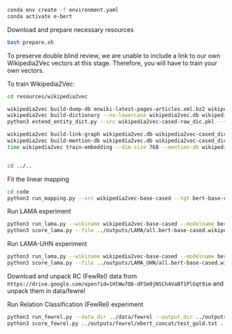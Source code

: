 ```bash
conda env create -f environment.yaml
conda activate e-bert
```

Download and prepare necessary resources
```bash
bash prepare.sh
```

To preserve double blind review, we are unable to include a link to our own Wikipedia2Vec vectors at this stage.
Therefore, you will have to train your own vectors.

To train Wikipedia2Vec:
```bash
cd resources/wikipedia2vec

wikipedia2vec build-dump-db enwiki-latest-pages-articles.xml.bz2 wikipedia2vec.db
wikipedia2vec build-dictionary --no-lowercase wikipedia2vec.db wikipedia2vec-cased-raw_dic.pkl
python3 extend_entity_dict.py --src wikipedia2vec-cased-raw_dic.pkl --tgt wikipedia2vec-cased_dic.pkl --dumpdb wikipedia2vec.db --entity_file ../../data/AIDA/aida_entities_and_candidates.txt

wikipedia2vec build-link-graph wikipedia2vec.db wikipedia2vec-cased_dic.pkl wikipedia2vec-cased_lg.pkl
wikipedia2vec build-mention-db wikipedia2vec.db wikipedia2vec-cased_dic.pkl wikipedia2vec-cased_mention.pkl
time wikipedia2vec train-embedding --dim-size 768 --mention-db wikipedia2vec-cased_mention.pkl --link-graph wikipedia2vec-cased_lg.pkl wikipedia2vec.db wikipedia2vec-cased_dic.pkl wikipedia2vec-base-cased


cd ../..
```

Fit the linear mapping
```bash
cd code
python3 run_mapping.py --src wikipedia2vec-base-cased --tgt bert-base-cased --save_out ../mappers/wikipedia2vec-base-cased.bert-base-cased.linear
```

Run LAMA experiment
```bash
python3 run_lama.py --wikiname wikipedia2vec-base-cased --modelname bert-base-cased --data_dir ../data/LAMA/data --output_dir ../outputs/LAMA --infer_entity
python3 score_lama.py --file ../outputs/LAMA/all.bert-base-cased.wikipedia2vec-base-cased_infer.jsonl
```

Run LAMA-UHN experiment
```bash
python3 run_lama.py --wikiname wikipedia2vec-base-cased --modelname bert-base-cased --data_dir ../data/LAMA/data --output_dir ../outputs/LAMA_UHN --infer_entity --uhn
python3 score_lama.py --file ../outputs/LAMA_UHN/all.bert-base-cased.wikipedia2vec-base-cased_infer.jsonl
```


Download and unpack RC (FewRel) data from `https://drive.google.com/open?id=1HlWw7Q6-dFSm9jNSCh4VaBf1PlGqt9im` and unpack them in data/fewrel

Run Relation Classification (FewRel) experiment
```bash
python3 run_fewrel.py --data_dir ../data/fewrel --output_dir ../outputs/fewrel/ebert_concat --ent concat --do_train --do_eval --do_test
python3 score_fewrel.py ../outputs/fewrel/ebert_concat/test_gold.txt ../outputs/fewrel/ebert_concat/test_pred.txt
```

